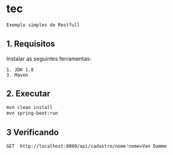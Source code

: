 # tec

```sh
Exemplo simples de Restfull

```

## 1. Requisitos 

Instalar as seguintes ferramentas:

    1. JDK 1.8
    3. Maven

##  2. Executar
```sh
mvn clean install
mvn spring-boot:run

```

##  3 Verificando

```sh
GET  http://localhost:8080/api/cadastro/nome?nome=Van Damme


```